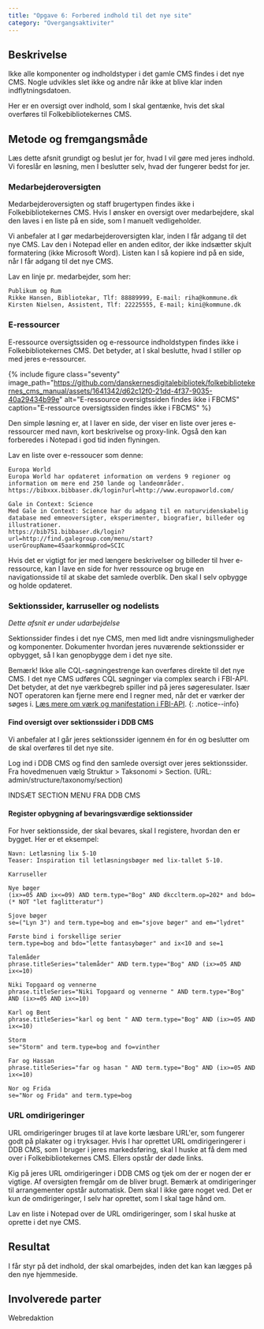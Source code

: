 ```yaml
---
title: "Opgave 6: Forbered indhold til det nye site"
category: "Overgangsaktiviter"
---
```


## Beskrivelse
Ikke alle komponenter og indholdstyper i det gamle CMS findes i det nye CMS. Nogle udvikles slet ikke og andre når ikke at blive klar inden indflytningsdatoen.

Her er en oversigt over indhold, som I skal gentænke, hvis det skal overføres til Folkebibliotekernes CMS. 

## Metode og fremgangsmåde
Læs dette afsnit grundigt og beslut jer for, hvad I vil gøre med jeres indhold. Vi foreslår en løsning, men I beslutter selv, hvad der fungerer bedst for jer.

### Medarbejderoversigten
Medarbejderoversigten og staff brugertypen findes ikke i Folkebibliotekernes CMS. Hvis I ønsker en oversigt over medarbejdere, skal den laves i en liste på en side, som I manuelt vedligeholder.

Vi anbefaler at I gør medarbejderoversigten klar, inden I får adgang til det nye CMS. Lav den i Notepad eller en anden editor, der ikke indsætter skjult formatering (ikke Microsoft Word). Listen kan I så kopiere ind på en side, når I får adgang til det nye CMS.

Lav en linje pr. medarbejder, som her:
```
Publikum og Rum
Rikke Hansen, Bibliotekar, Tlf: 88889999, E-mail: riha@kommune.dk
Kirsten Nielsen, Assistent, Tlf: 22225555, E-mail; kini@kommune.dk

```
### E-ressourcer
E-ressource oversigtssiden og e-ressource indholdstypen findes ikke i Folkebibliotekernes CMS. Det betyder, at I skal beslutte, hvad I stiller op med jeres e-ressourcer.

{% include figure class="seventy" image_path="https://github.com/danskernesdigitalebibliotek/folkebibliotekernes_cms_manual/assets/1641342/d62c12f0-21dd-4f37-9035-40a29434b99e" alt="E-ressource oversigtssiden findes ikke i FBCMS" caption="E-ressource oversigtssiden findes ikke i FBCMS" %}

Den simple løsning er, at I laver en side, der viser en liste over jeres e-ressourcer med navn, kort beskrivelse og proxy-link. Også den kan forberedes i Notepad i god tid inden flyningen.

Lav en liste over e-ressoucer som denne:
```
Europa World
Europa World har opdateret information om verdens 9 regioner og information om mere end 250 lande og landeområder.
https://bibxxx.bibbaser.dk/login?url=http://www.europaworld.com/

Gale in Context: Science
Med Gale in Context: Science har du adgang til en naturvidenskabelig database med emneoversigter, eksperimenter, biografier, billeder og illustrationer.
https://bib751.bibbaser.dk/login?url=http://find.galegroup.com/menu/start?userGroupName=45aarkomm&prod=SCIC

```
Hvis det er vigtigt for jer med længere beskrivelser og billeder til hver e-ressource, kan I lave en side for hver ressource og bruge en navigationsside til at skabe det samlede overblik. Den skal I selv opbygge og holde opdateret. 

### Sektionssider, karruseller og nodelists
*Dette afsnit er under udarbejdelse*

Sektionssider findes i det nye CMS, men med lidt andre visningsmuligheder og komponenter. Dokumenter hvordan jeres nuværende sektionssider er opbygget, så I kan genopbygge dem i det nye site.

Bemærk! Ikke alle CQL-søgningestrenge kan overføres direkte til det nye CMS. I det nye CMS udføres CQL søgninger via complex search i FBI-API. Det betyder, at det nye værkbegreb spiller ind på jeres søgeresulater. Især NOT operatoren kan fjerne mere end I regner med, når det er værker der søges i. [Læs mere om værk og manifestation i FBI-API](vaerk-og-manifestation.md).
{: .notice--info}

#### Find oversigt over sektionssider i DDB CMS
Vi anbefaler at I går jeres sektionssider igennem én for én og beslutter om de skal overføres til det nye site. 

Log ind i DDB CMS og find den samlede oversigt over jeres sektionssider. Fra hovedmenuen vælg Struktur > Taksonomi > Section.
(URL: admin/structure/taxonomy/section)

INDSÆT SECTION MENU FRA DDB CMS

#### Register opbygning af bevaringsværdige sektionssider
For hver sektionsside, der skal bevares, skal I registere, hvordan den er bygget. Her er et eksempel: 
```
Navn: Letlæsning lix 5-10
Teaser: Inspiration til letlæsningsbøger med lix-tallet 5-10.

Karruseller

Nye bøger
(ix>=05 AND ix<=09) AND term.type="Bog" AND dkcclterm.op=202* and bdo=(* NOT "let faglitteratur")

Sjove bøger
se=("Lyn 3") and term.type=bog and em="sjove bøger" and em="lydret"

Første bind i forskellige serier
term.type=bog and bdo="lette fantasybøger" and ix<10 and se=1

Talemåder
phrase.titleSeries="talemåder" AND term.type="Bog" AND (ix>=05 AND ix<=10)

Niki Topgaard og vennerne
phrase.titleSeries="Niki Topgaard og vennerne " AND term.type="Bog" AND (ix>=05 AND ix<=10)

Karl og Bent
phrase.titleSeries="karl og bent " AND term.type="Bog" AND (ix>=05 AND ix<=10)

Storm
se="Storm" and term.type=bog and fo=vinther

Far og Hassan
phrase.titleSeries="far og hasan " AND term.type="Bog" AND (ix>=05 AND ix<=10)

Nor og Frida
se="Nor og Frida" and term.type=bog

```


### URL omdirigeringer
URL omdirigeringer bruges til at lave korte læsbare URL'er, som fungerer godt på plakater og i tryksager.
Hvis I har oprettet URL omdirigeringerer i DDB CMS, som I bruger i jeres markedsføring, skal I huske at få dem med over i Folkebibliotekernes CMS. Ellers opstår der døde links. 

Kig på jeres URL omdirigeringer i DDB CMS og tjek om der er nogen der er vigtige. Af oversigten fremgår om de bliver brugt. Bemærk at omdirigeringer til arrangementer opstår automatisk. Dem skal I ikke gøre noget ved. Det er kun de omdirigeringer, I selv har oprettet, som I skal tage hånd om.

Lav en liste i Notepad over de URL omdirigeringer, som I skal huske at oprette i det nye CMS.

## Resultat ##
I får styr på det indhold, der skal omarbejdes, inden det kan kan lægges på den nye hjemmeside. 

## Involverede parter ##
Webredaktion

